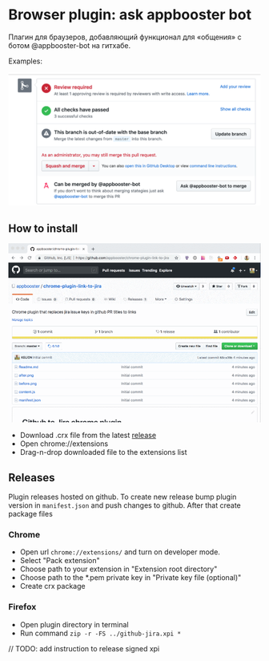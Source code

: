 # Browser plugin: ask appbooster bot
Плагин для браузеров, добавляющий функционал для «общения» с ботом @appbooster-bot на гитхабе.

Examples:

![](screenshot.png)

## How to install
![](installtion.gif)

* Download .crx file from the latest [release](https://github.com/appbooster/chrom-plugin-link-to-jira/)
* Open chrome://extensions
* Drag-n-drop downloaded file to the extensions list


## Releases
Plugin releases hosted on github. To create new release bump plugin version in `manifest.json` and push changes to github. After that create package files

### Chrome
* Open url `chrome://extensions/` and turn on developer mode.
* Select "Pack extension"
* Choose path to your extension in "Extension root directory"
* Choose path to the *.pem private key in "Private key file (optional)"
* Create crx package

### Firefox
* Open plugin directory in terminal
* Run command `zip -r -FS ../github-jira.xpi *`

// TODO: add instruction to release signed xpi
